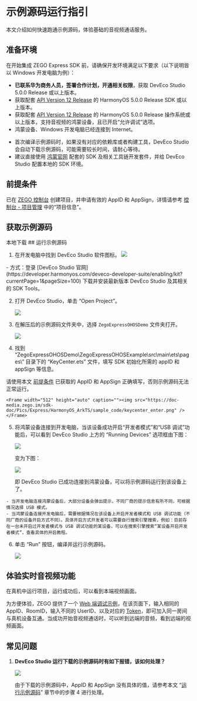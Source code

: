 # 示例源码运行指引

本文介绍如何快速跑通示例源码，体验基础的音视频通话服务。

## 准备环境

在开始集成 ZEGO Express SDK 前，请确保开发环境满足以下要求（以下说明皆以 Windows 开发电脑为例）：

- **已联系华为商务人员，签署合作计划，开通相关权限**，获取 DevEco Studio 5.0.0 Release 或以上版本。
- 获取配套 [API Version 12 Release](https://developer.huawei.com/consumer/cn/doc/harmonyos-references-V5/development-intro-api-V5?catalogVersion=V5) 的 HarmonyOS 5.0.0 Release SDK 或以上版本。
- 获取配套 [API Version 12 Release](https://developer.huawei.com/consumer/cn/doc/harmonyos-references-V5/development-intro-api-V5?catalogVersion=V5) 的 HarmonyOS 5.0.0 Release 操作系统或以上版本，支持音视频的鸿蒙设备，且已开启“允许调试”选项。
- 鸿蒙设备、Windows 开发电脑已经连接到 Internet。

<Note title="说明">


- 首次编译示例源码时，如果没有对应的依赖库或者构建工具，DevEco Studio 会自动下载示例源码，可能需要较长时间，请耐心等待。
- 建议直接使用 [鸿蒙官网](https://developer.huawei.com/consumer/cn/) 配套的 SDK 及相关工具链开发套件，并给 DevEco Studio 配置本地的 SDK 环境。

</Note>



## 前提条件

已在 [ZEGO 控制台](https://console.zego.im) 创建项目，并申请有效的 AppID 和 AppSign，详情请参考 [控制台 - 项目管理](/console/project-info) 中的“项目信息”。

## 获取示例源码
<Card title="示例源码" href="https://artifact-demo.zego.im/express/example/video/ohos_ets/ZegoExpressDemo_ohos_ets.zip" target="_blank">
本地下载
</Card>
## 运行示例源码

1. 在开发电脑中找到 DevEco Studio 软件图标。
   <Frame width="512" height="auto" caption=""><img src="https://doc-media.zego.im/sdk-doc/Pics/HarmonyOS/ExpressSDK/SampleRunningGuide/open_deveco_studio.png" /></Frame>

  <Accordion title="在开发电脑上安装 DevEco Studio 的方式" defaultOpen="false">
- 方式：登录 [DevEco Studio 官网](https://developer.harmonyos.com/deveco-developer-suite/enabling/kit?currentPage=1&pageSize=100) 下载并安装最新版本 DevEco Studio 及其相关的 SDK Tools。
</Accordion>

2. 打开 DevEco Studio，单击 “Open Project”。

    <Frame width="512" height="auto" caption=""><img src="https://doc-media.zego.im/sdk-doc/Pics/Express/HarmonyOS_ArkTS/sample_code/open_deveco_studio_win.png" /></Frame>

3. 在解压后的示例源码文件夹中，选择 `ZegoExpressOHOSDemo` 文件夹打开。

    <Frame width="512" height="auto" caption=""><img src="https://doc-media.zego.im/sdk-doc/Pics/Express/HarmonyOS_ArkTS/sample_code/open_demo_project.png" /></Frame>

4. 找到 “ZegoExpressOHOSDemo\ZegoExpressOHOSExample\src\main\ets\pages\” 目录下的 “KeyCenter.ets” 文件，填写 SDK 初始化所需的 appID 和 appSign 等信息。


<Warning title="注意">

  请使用本文 [前提条件](#前提条件) 已获取的 AppID 和 AppSign 正确填写，否则示例源码无法正常运行。

</Warning>



    <Frame width="512" height="auto" caption=""><img src="https://doc-media.zego.im/sdk-doc/Pics/Express/HarmonyOS_ArkTS/sample_code/keycenter_enter.png" /></Frame>

5. 将鸿蒙设备连接到开发电脑，当该设备成功开启“开发者模式”和“USB 调试”功能后，可以看到 DevEco Studio 上方的 “Running Devices” 选项框由下图：

    <Frame width="512" height="auto" caption=""><img src="https://doc-media.zego.im/sdk-doc/Pics/Express/HarmonyOS_ArkTS/sample_code/deveco_no_device.png" /></Frame>

    变为下图：

    <Frame width="512" height="auto" caption=""><img src="https://doc-media.zego.im/sdk-doc/Pics/Express/HarmonyOS_ArkTS/sample_code/deveco_device_list.png" /></Frame>

    即 DevEco Studio 已成功连接到鸿蒙设备，可以将示例源码运行到该设备上了。

<Note title="说明">


    - 当开发电脑连接鸿蒙设备后，大部分设备会弹出提示，不同厂商的提示信息有所不同，可根据情况选择 USB 模式。
    - 当鸿蒙设备连接开发电脑后，需要根据情况在该设备上开启开发者模式和 USB 调试功能（不同厂商的设备开启方式不同）。具体开启方式开发者可以需要自行搜索引擎搜索，例如：目前存在一台未开启过开发者模式与 USB 调试功能的某设备，可以在搜索引擎搜索“某设备开启开发者模式”，查看具体的开启教程。

</Note>



6. 单击 “Run” 按钮，编译并运行示例源码。

    <Frame width="512" height="auto" caption=""><img src="https://doc-media.zego.im/sdk-doc/Pics/Express/HarmonyOS_ArkTS/sample_code/deveco_device_run.png" /></Frame>

## 体验实时音视频功能

在真机中运行项目，运行成功后，可以看到本端视频画面。

为方便体验，ZEGO 提供了一个 [Web 端调试示例](https://zegodev.github.io/zego-express-webrtc-sample/assistDev/index.html)，在该页面下，输入相同的 AppID、RoomID，输入不同的 UserID、以及对应的 [Token](/console/development-assistance/temporary-token)，即可加入同一房间与真机设备互通。当成功开始音视频通话时，可以听到远端的音频，看到远端的视频画面。


## 常见问题

1. **DevEco Studio 运行下载的示例源码时有如下报错，该如何处理？**

    <Frame width="512" height="auto" caption=""><img src="https://doc-media.zego.im/sdk-doc/Pics/Express/HarmonyOS_ArkTS/sample_code/deveco_no_sign_error.png" /></Frame>

    由于下载的示例源码中，AppID 和 AppSign 没有具体的值，请参考本文 “[运行示例源码](https://doc-zh.zego.im/article/19408#1_3)” 章节中的步骤 4 进行处理。
